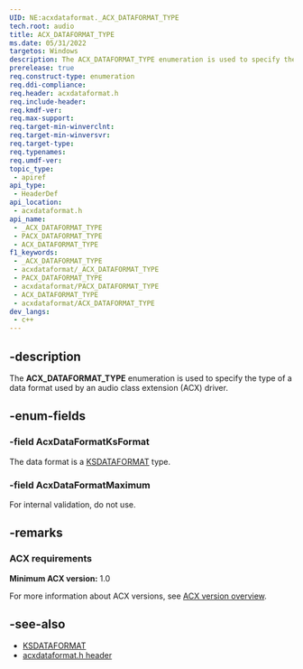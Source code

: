 ```yaml
---
UID: NE:acxdataformat._ACX_DATAFORMAT_TYPE
tech.root: audio
title: ACX_DATAFORMAT_TYPE
ms.date: 05/31/2022
targetos: Windows
description: The ACX_DATAFORMAT_TYPE enumeration is used to specify the type of a data format used by an audio class extension (ACX) driver.
prerelease: true
req.construct-type: enumeration
req.ddi-compliance: 
req.header: acxdataformat.h
req.include-header: 
req.kmdf-ver: 
req.max-support: 
req.target-min-winverclnt: 
req.target-min-winversvr: 
req.target-type: 
req.typenames: 
req.umdf-ver: 
topic_type:
 - apiref
api_type:
 - HeaderDef
api_location:
 - acxdataformat.h
api_name:
 - _ACX_DATAFORMAT_TYPE
 - PACX_DATAFORMAT_TYPE
 - ACX_DATAFORMAT_TYPE
f1_keywords:
 - _ACX_DATAFORMAT_TYPE
 - acxdataformat/_ACX_DATAFORMAT_TYPE
 - PACX_DATAFORMAT_TYPE
 - acxdataformat/PACX_DATAFORMAT_TYPE
 - ACX_DATAFORMAT_TYPE
 - acxdataformat/ACX_DATAFORMAT_TYPE
dev_langs:
 - c++
---
```


## -description

The **ACX_DATAFORMAT_TYPE** enumeration is used to specify the type of a data format used by an audio class extension (ACX) driver.

## -enum-fields

### -field AcxDataFormatKsFormat

The data format is a [KSDATAFORMAT](../ks/ns-ks-ksdataformat.md) type.

### -field AcxDataFormatMaximum

For internal validation, do not use.

## -remarks

### ACX requirements

**Minimum ACX version:** 1.0

For more information about ACX versions, see [ACX version overview](/windows-hardware/drivers/audio/acx-version-overview).

## -see-also

- [KSDATAFORMAT](../ks/ns-ks-ksdataformat.md)
- [acxdataformat.h header](index.md)
